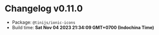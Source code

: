 # Changelog v0.11.0

- Package: `@tinijs/ionic-icons`
- Build time: **Sat Nov 04 2023 21:34:09 GMT+0700 (Indochina Time)**

